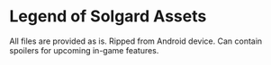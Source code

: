 # Legend of Solgard Assets

All files are provided as is. Ripped from Android device. Can contain spoilers for upcoming in-game features.